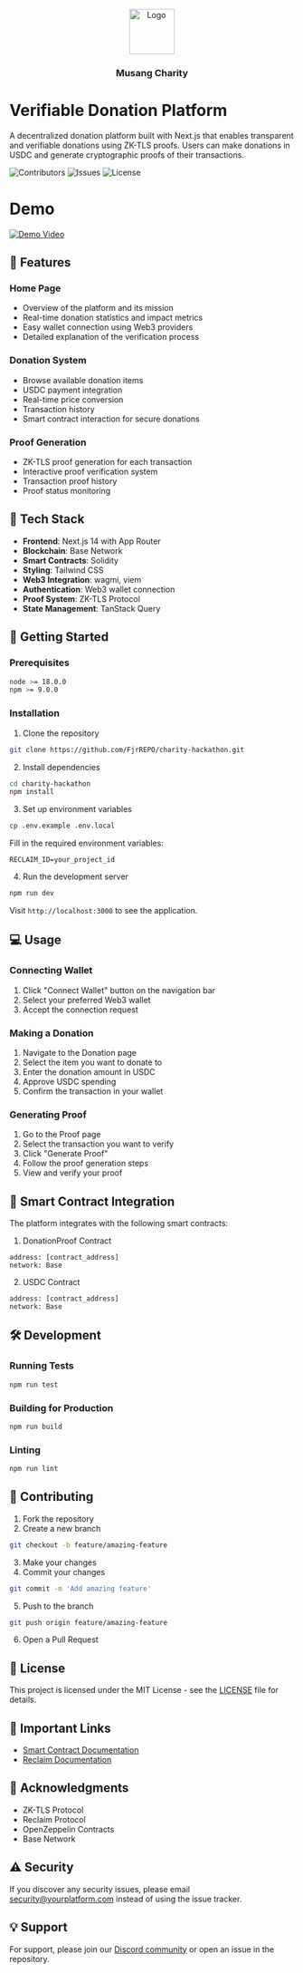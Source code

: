 <br/>
<div align="center">
<a href="https://github.com/FjrREPO/charity-hackathon">
<img src="https://res.cloudinary.com/dutlw7bko/image/upload/v1728721738/charity-hackathon/logo-musang_raixov.png" alt="Logo" width="80" height="80">
</a>
<h3 align="center">Musang Charity</h3>
</div>

# Verifiable Donation Platform

A decentralized donation platform built with Next.js that enables transparent and verifiable donations using ZK-TLS proofs. Users can make donations in USDC and generate cryptographic proofs of their transactions.

![Contributors](https://img.shields.io/github/contributors/FjrREPO/charity-hackathon?color=dark-green) ![Issues](https://img.shields.io/github/issues/FjrREPO/charity-hackathon) ![License](https://img.shields.io/github/license/FjrREPO/charity-hackathon)

# Demo

[![Demo Video](https://res.cloudinary.com/dutlw7bko/image/upload/v1729407022/charity-hackathon/WhatsApp_Image_2024-10-19_at_23.59.02_ijrnnr.jpg)](https://res.cloudinary.com/dutlw7bko/video/upload/v1729405439/charity-hackathon/1020_gt50mb.mp4)

## 🌟 Features

### Home Page

- Overview of the platform and its mission
- Real-time donation statistics and impact metrics
- Easy wallet connection using Web3 providers
- Detailed explanation of the verification process

### Donation System

- Browse available donation items
- USDC payment integration
- Real-time price conversion
- Transaction history
- Smart contract interaction for secure donations

### Proof Generation

- ZK-TLS proof generation for each transaction
- Interactive proof verification system
- Transaction proof history
- Proof status monitoring

## 🔧 Tech Stack

- **Frontend**: Next.js 14 with App Router
- **Blockchain**: Base Network
- **Smart Contracts**: Solidity
- **Styling**: Tailwind CSS
- **Web3 Integration**: wagmi, viem
- **Authentication**: Web3 wallet connection
- **Proof System**: ZK-TLS Protocol
- **State Management**: TanStack Query

## 🚀 Getting Started

### Prerequisites

```bash
node >= 18.0.0
npm >= 9.0.0
```

### Installation

1. Clone the repository

```bash
git clone https://github.com/FjrREPO/charity-hackathon.git
```

2. Install dependencies

```bash
cd charity-hackathon
npm install
```

3. Set up environment variables

```bash
cp .env.example .env.local
```

Fill in the required environment variables:

```env
RECLAIM_ID=your_project_id
```

4. Run the development server

```bash
npm run dev
```

Visit `http://localhost:3000` to see the application.

## 💻 Usage

### Connecting Wallet

1. Click "Connect Wallet" button on the navigation bar
2. Select your preferred Web3 wallet
3. Accept the connection request

### Making a Donation

1. Navigate to the Donation page
2. Select the item you want to donate to
3. Enter the donation amount in USDC
4. Approve USDC spending
5. Confirm the transaction in your wallet

### Generating Proof

1. Go to the Proof page
2. Select the transaction you want to verify
3. Click "Generate Proof"
4. Follow the proof generation steps
5. View and verify your proof

## 🔐 Smart Contract Integration

The platform integrates with the following smart contracts:

1. DonationProof Contract

```solidity
address: [contract_address]
network: Base
```

2. USDC Contract

```solidity
address: [contract_address]
network: Base
```

## 🛠 Development

### Running Tests

```bash
npm run test
```

### Building for Production

```bash
npm run build
```

### Linting

```bash
npm run lint
```

## 🤝 Contributing

1. Fork the repository
2. Create a new branch

```bash
git checkout -b feature/amazing-feature
```

3. Make your changes
4. Commit your changes

```bash
git commit -m 'Add amazing feature'
```

5. Push to the branch

```bash
git push origin feature/amazing-feature
```

6. Open a Pull Request

## 📄 License

This project is licensed under the MIT License - see the [LICENSE](LICENSE) file for details.

## 🔗 Important Links

- [Smart Contract Documentation](https://book.getfoundry.sh/)
- [Reclaim Documentation](https://docs.reclaimprotocol.org/)

## 🌟 Acknowledgments

- ZK-TLS Protocol
- Reclaim Protocol
- OpenZeppelin Contracts
- Base Network

## ⚠️ Security

If you discover any security issues, please email security@yourplatform.com instead of using the issue tracker.

## 💡 Support

For support, please join our [Discord community](your-discord-link) or open an issue in the repository.
